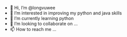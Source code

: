 - 👋 Hi, I’m @longvuwee
- 👀 I’m interested in improving my python and java skills
- 🌱 I’m currently learning python
- 💞️ I’m looking to collaborate on ...
- 📫 How to reach me ...

<!---
longvuwee/longvuwee is a ✨ special ✨ repository because its `README.md` (this file) appears on your GitHub profile.
You can click the Preview link to take a look at your changes.
--->
